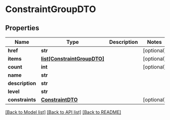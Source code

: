 # ConstraintGroupDTO

## Properties
Name | Type | Description | Notes
------------ | ------------- | ------------- | -------------
**href** | **str** |  | [optional] 
**items** | [**list[ConstraintGroupDTO]**](ConstraintGroupDTO.md) |  | [optional] 
**count** | **int** |  | [optional] 
**name** | **str** |  | 
**description** | **str** |  | 
**level** | **str** |  | 
**constraints** | [**ConstraintDTO**](ConstraintDTO.md) |  | [optional] 

[[Back to Model list]](../README.md#documentation-for-models) [[Back to API list]](../README.md#documentation-for-api-endpoints) [[Back to README]](../README.md)

